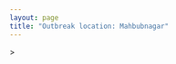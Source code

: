 ```yaml
---
layout: page
title: "Outbreak location: Mahbubnagar"
---
```

<div id="mapid">
<script src="https://buda-magenta.github.io/hazard_map/load_map.js"></script>
><script>
var marker_outbreak = L.marker([16.743454, 77.992319],{"autoPan": true}).addTo(map); marker_outbreak.bindTooltip("Mahbubnagar").openTooltip();

var circle_1 = L.circle([17.388786, 78.461065], {"pane": "markerPane", "color": "red", "fill": true, "fillOpacity": 0.2, "fillRule": "evenodd", "lineCap": "round", "lineJoin": "round", "opacity": 1.0, "radius": 894375, "stroke": true, "weight": 2}).addTo(map);
circle_1.bindTooltip("Hyderabad<br>rank: 1<br>hazard index: 0.223594")

var circle_2 = L.circle([15.830925, 78.042537], {"pane": "markerPane", "color": "red", "fill": true, "fillOpacity": 0.2, "fillRule": "evenodd", "lineCap": "round", "lineJoin": "round", "opacity": 1.0, "radius": 292986, "stroke": true, "weight": 2}).addTo(map);
circle_2.bindTooltip("Kurnool<br>rank: 2<br>hazard index: 0.073247")

var circle_3 = L.circle([16.083333, 77.166667], {"pane": "markerPane", "color": "red", "fill": true, "fillOpacity": 0.2, "fillRule": "evenodd", "lineCap": "round", "lineJoin": "round", "opacity": 1.0, "radius": 125145, "stroke": true, "weight": 2}).addTo(map);
circle_3.bindTooltip("Raichur<br>rank: 3<br>hazard index: 0.031286")

var circle_4 = L.circle([15.119651, 77.455290], {"pane": "markerPane", "color": "red", "fill": true, "fillOpacity": 0.2, "fillRule": "evenodd", "lineCap": "round", "lineJoin": "round", "opacity": 1.0, "radius": 28022, "stroke": true, "weight": 2}).addTo(map);
circle_4.bindTooltip("Guntakal<br>rank: 4<br>hazard index: 0.007006")

var circle_5 = L.circle([17.166667, 77.083333], {"pane": "markerPane", "color": "red", "fill": true, "fillOpacity": 0.2, "fillRule": "evenodd", "lineCap": "round", "lineJoin": "round", "opacity": 1.0, "radius": 23047, "stroke": true, "weight": 2}).addTo(map);
circle_5.bindTooltip("Gulbarga<br>rank: 5<br>hazard index: 0.005762")

var circle_6 = L.circle([17.980609, 79.598212], {"pane": "markerPane", "color": "red", "fill": true, "fillOpacity": 0.2, "fillRule": "evenodd", "lineCap": "round", "lineJoin": "round", "opacity": 1.0, "radius": 19529, "stroke": true, "weight": 2}).addTo(map);
circle_6.bindTooltip("Warangal<br>rank: 6<br>hazard index: 0.004882")

var circle_7 = L.circle([12.979120, 77.591300], {"pane": "markerPane", "color": "red", "fill": true, "fillOpacity": 0.2, "fillRule": "evenodd", "lineCap": "round", "lineJoin": "round", "opacity": 1.0, "radius": 18773, "stroke": true, "weight": 2}).addTo(map);
circle_7.bindTooltip("Bangalore<br>rank: 7<br>hazard index: 0.004693")

var circle_8 = L.circle([19.075990, 72.877393], {"pane": "markerPane", "color": "red", "fill": true, "fillOpacity": 0.2, "fillRule": "evenodd", "lineCap": "round", "lineJoin": "round", "opacity": 1.0, "radius": 17954, "stroke": true, "weight": 2}).addTo(map);
circle_8.bindTooltip("Mumbai<br>rank: 8<br>hazard index: 0.004489")

var circle_9 = L.circle([16.508759, 80.618510], {"pane": "markerPane", "color": "red", "fill": true, "fillOpacity": 0.2, "fillRule": "evenodd", "lineCap": "round", "lineJoin": "round", "opacity": 1.0, "radius": 15884, "stroke": true, "weight": 2}).addTo(map);
circle_9.bindTooltip("Vijayawada<br>rank: 9<br>hazard index: 0.003971")

var circle_10 = L.circle([28.651718, 77.221939], {"pane": "markerPane", "color": "red", "fill": true, "fillOpacity": 0.2, "fillRule": "evenodd", "lineCap": "round", "lineJoin": "round", "opacity": 1.0, "radius": 15475, "stroke": true, "weight": 2}).addTo(map);
circle_10.bindTooltip("Delhi<br>rank: 10<br>hazard index: 0.003869")

var circle_11 = L.circle([26.055318, 82.993139], {"pane": "markerPane", "color": "red", "fill": true, "fillOpacity": 0.2, "fillRule": "evenodd", "lineCap": "round", "lineJoin": "round", "opacity": 1.0, "radius": 14977, "stroke": true, "weight": 2}).addTo(map);
circle_11.bindTooltip("Nizamabad<br>rank: 11<br>hazard index: 0.003744")

var circle_12 = L.circle([15.475377, 78.478558], {"pane": "markerPane", "color": "red", "fill": true, "fillOpacity": 0.2, "fillRule": "evenodd", "lineCap": "round", "lineJoin": "round", "opacity": 1.0, "radius": 14645, "stroke": true, "weight": 2}).addTo(map);
circle_12.bindTooltip("Nandyal<br>rank: 12<br>hazard index: 0.003661")

var circle_13 = L.circle([16.291519, 80.454159], {"pane": "markerPane", "color": "red", "fill": true, "fillOpacity": 0.2, "fillRule": "evenodd", "lineCap": "round", "lineJoin": "round", "opacity": 1.0, "radius": 13815, "stroke": true, "weight": 2}).addTo(map);
circle_13.bindTooltip("Guntur<br>rank: 13<br>hazard index: 0.003454")

var circle_14 = L.circle([17.723128, 83.301284], {"pane": "markerPane", "color": "red", "fill": true, "fillOpacity": 0.2, "fillRule": "evenodd", "lineCap": "round", "lineJoin": "round", "opacity": 1.0, "radius": 12234, "stroke": true, "weight": 2}).addTo(map);
circle_14.bindTooltip("Visakhapatnam<br>rank: 14<br>hazard index: 0.003059")

var circle_15 = L.circle([14.475294, 78.821686], {"pane": "markerPane", "color": "red", "fill": true, "fillOpacity": 0.2, "fillRule": "evenodd", "lineCap": "round", "lineJoin": "round", "opacity": 1.0, "radius": 11351, "stroke": true, "weight": 2}).addTo(map);
circle_15.bindTooltip("Kadapa<br>rank: 15<br>hazard index: 0.002838")

var circle_16 = L.circle([18.761516, 79.478785], {"pane": "markerPane", "color": "red", "fill": true, "fillOpacity": 0.2, "fillRule": "evenodd", "lineCap": "round", "lineJoin": "round", "opacity": 1.0, "radius": 10856, "stroke": true, "weight": 2}).addTo(map);
circle_16.bindTooltip("Ramagundam<br>rank: 16<br>hazard index: 0.002714")

var circle_17 = L.circle([13.083694, 80.270186], {"pane": "markerPane", "color": "red", "fill": true, "fillOpacity": 0.2, "fillRule": "evenodd", "lineCap": "round", "lineJoin": "round", "opacity": 1.0, "radius": 10257, "stroke": true, "weight": 2}).addTo(map);
circle_17.bindTooltip("Chennai<br>rank: 17<br>hazard index: 0.002564")

var circle_18 = L.circle([17.910400, 77.519900], {"pane": "markerPane", "color": "red", "fill": true, "fillOpacity": 0.2, "fillRule": "evenodd", "lineCap": "round", "lineJoin": "round", "opacity": 1.0, "radius": 9181, "stroke": true, "weight": 2}).addTo(map);
circle_18.bindTooltip("Bidar<br>rank: 18<br>hazard index: 0.002295")

var circle_19 = L.circle([13.631637, 79.423171], {"pane": "markerPane", "color": "red", "fill": true, "fillOpacity": 0.2, "fillRule": "evenodd", "lineCap": "round", "lineJoin": "round", "opacity": 1.0, "radius": 8713, "stroke": true, "weight": 2}).addTo(map);
circle_19.bindTooltip("Tirupati<br>rank: 19<br>hazard index: 0.002178")

var circle_20 = L.circle([19.169335, 77.311013], {"pane": "markerPane", "color": "red", "fill": true, "fillOpacity": 0.2, "fillRule": "evenodd", "lineCap": "round", "lineJoin": "round", "opacity": 1.0, "radius": 7590, "stroke": true, "weight": 2}).addTo(map);
circle_20.bindTooltip("Nanded Waghala<br>rank: 20<br>hazard index: 0.001898")

var circle_21 = L.circle([22.541418, 88.357691], {"pane": "markerPane", "color": "red", "fill": true, "fillOpacity": 0.2, "fillRule": "evenodd", "lineCap": "round", "lineJoin": "round", "opacity": 1.0, "radius": 7312, "stroke": true, "weight": 2}).addTo(map);
circle_21.bindTooltip("Kolkata<br>rank: 21<br>hazard index: 0.001828")

var circle_22 = L.circle([15.631900, 77.275900], {"pane": "markerPane", "color": "red", "fill": true, "fillOpacity": 0.2, "fillRule": "evenodd", "lineCap": "round", "lineJoin": "round", "opacity": 1.0, "radius": 7214, "stroke": true, "weight": 2}).addTo(map);
circle_22.bindTooltip("Adoni<br>rank: 22<br>hazard index: 0.001804")

var circle_23 = L.circle([17.849907, 75.276320], {"pane": "markerPane", "color": "red", "fill": true, "fillOpacity": 0.2, "fillRule": "evenodd", "lineCap": "round", "lineJoin": "round", "opacity": 1.0, "radius": 6439, "stroke": true, "weight": 2}).addTo(map);
circle_23.bindTooltip("Solapur<br>rank: 23<br>hazard index: 0.001610")

var circle_24 = L.circle([18.521428, 73.854454], {"pane": "markerPane", "color": "red", "fill": true, "fillOpacity": 0.2, "fillRule": "evenodd", "lineCap": "round", "lineJoin": "round", "opacity": 1.0, "radius": 6255, "stroke": true, "weight": 2}).addTo(map);
circle_24.bindTooltip("Pune<br>rank: 24<br>hazard index: 0.001564")

var circle_25 = L.circle([18.434644, 79.132265], {"pane": "markerPane", "color": "red", "fill": true, "fillOpacity": 0.2, "fillRule": "evenodd", "lineCap": "round", "lineJoin": "round", "opacity": 1.0, "radius": 5661, "stroke": true, "weight": 2}).addTo(map);
circle_25.bindTooltip("Karimnagar<br>rank: 25<br>hazard index: 0.001415")

var circle_26 = L.circle([14.422347, 77.720069], {"pane": "markerPane", "color": "red", "fill": true, "fillOpacity": 0.2, "fillRule": "evenodd", "lineCap": "round", "lineJoin": "round", "opacity": 1.0, "radius": 5623, "stroke": true, "weight": 2}).addTo(map);
circle_26.bindTooltip("Dharmavaram<br>rank: 26<br>hazard index: 0.001406")

var circle_27 = L.circle([16.857964, 79.217494], {"pane": "markerPane", "color": "red", "fill": true, "fillOpacity": 0.2, "fillRule": "evenodd", "lineCap": "round", "lineJoin": "round", "opacity": 1.0, "radius": 4852, "stroke": true, "weight": 2}).addTo(map);
circle_27.bindTooltip("Nalgonda<br>rank: 27<br>hazard index: 0.001213")

var circle_28 = L.circle([15.143395, 76.919388], {"pane": "markerPane", "color": "red", "fill": true, "fillOpacity": 0.2, "fillRule": "evenodd", "lineCap": "round", "lineJoin": "round", "opacity": 1.0, "radius": 4315, "stroke": true, "weight": 2}).addTo(map);
circle_28.bindTooltip("Bellary<br>rank: 28<br>hazard index: 0.001079")

var circle_29 = L.circle([19.290314, 76.602903], {"pane": "markerPane", "color": "red", "fill": true, "fillOpacity": 0.2, "fillRule": "evenodd", "lineCap": "round", "lineJoin": "round", "opacity": 1.0, "radius": 4166, "stroke": true, "weight": 2}).addTo(map);
circle_29.bindTooltip("Parbhani<br>rank: 29<br>hazard index: 0.001042")

var circle_30 = L.circle([17.500000, 80.333333], {"pane": "markerPane", "color": "red", "fill": true, "fillOpacity": 0.2, "fillRule": "evenodd", "lineCap": "round", "lineJoin": "round", "opacity": 1.0, "radius": 4049, "stroke": true, "weight": 2}).addTo(map);
circle_30.bindTooltip("Khammam<br>rank: 30<br>hazard index: 0.001012")

var circle_31 = L.circle([20.266777, 85.843559], {"pane": "markerPane", "color": "red", "fill": true, "fillOpacity": 0.2, "fillRule": "evenodd", "lineCap": "round", "lineJoin": "round", "opacity": 1.0, "radius": 3742, "stroke": true, "weight": 2}).addTo(map);
circle_31.bindTooltip("Bhubaneswar<br>rank: 31<br>hazard index: 0.000936")

var circle_32 = L.circle([16.870988, 79.561398], {"pane": "markerPane", "color": "red", "fill": true, "fillOpacity": 0.2, "fillRule": "evenodd", "lineCap": "round", "lineJoin": "round", "opacity": 1.0, "radius": 3725, "stroke": true, "weight": 2}).addTo(map);
circle_32.bindTooltip("Miryalaguda<br>rank: 32<br>hazard index: 0.000931")

var circle_33 = L.circle([23.021624, 72.579707], {"pane": "markerPane", "color": "red", "fill": true, "fillOpacity": 0.2, "fillRule": "evenodd", "lineCap": "round", "lineJoin": "round", "opacity": 1.0, "radius": 3609, "stroke": true, "weight": 2}).addTo(map);
circle_33.bindTooltip("Ahmedabad<br>rank: 33<br>hazard index: 0.000902")

var circle_34 = L.circle([17.005045, 81.780473], {"pane": "markerPane", "color": "red", "fill": true, "fillOpacity": 0.2, "fillRule": "evenodd", "lineCap": "round", "lineJoin": "round", "opacity": 1.0, "radius": 3473, "stroke": true, "weight": 2}).addTo(map);
circle_34.bindTooltip("Rajahmundry<br>rank: 34<br>hazard index: 0.000868")

var circle_35 = L.circle([15.398403, 73.812918], {"pane": "markerPane", "color": "red", "fill": true, "fillOpacity": 0.2, "fillRule": "evenodd", "lineCap": "round", "lineJoin": "round", "opacity": 1.0, "radius": 2875, "stroke": true, "weight": 2}).addTo(map);
circle_35.bindTooltip("Vasco Da Gama<br>rank: 35<br>hazard index: 0.000719")

var circle_36 = L.circle([21.149813, 79.082056], {"pane": "markerPane", "color": "red", "fill": true, "fillOpacity": 0.2, "fillRule": "evenodd", "lineCap": "round", "lineJoin": "round", "opacity": 1.0, "radius": 2711, "stroke": true, "weight": 2}).addTo(map);
circle_36.bindTooltip("Nagpur<br>rank: 36<br>hazard index: 0.000678")

var circle_37 = L.circle([14.654623, 77.556260], {"pane": "markerPane", "color": "red", "fill": true, "fillOpacity": 0.2, "fillRule": "evenodd", "lineCap": "round", "lineJoin": "round", "opacity": 1.0, "radius": 2687, "stroke": true, "weight": 2}).addTo(map);
circle_37.bindTooltip("Anantapur<br>rank: 37<br>hazard index: 0.000672")

var circle_38 = L.circle([19.918233, 75.868625], {"pane": "markerPane", "color": "red", "fill": true, "fillOpacity": 0.2, "fillRule": "evenodd", "lineCap": "round", "lineJoin": "round", "opacity": 1.0, "radius": 2649, "stroke": true, "weight": 2}).addTo(map);
circle_38.bindTooltip("Jalna<br>rank: 38<br>hazard index: 0.000662")

var circle_39 = L.circle([26.915458, 75.818982], {"pane": "markerPane", "color": "red", "fill": true, "fillOpacity": 0.2, "fillRule": "evenodd", "lineCap": "round", "lineJoin": "round", "opacity": 1.0, "radius": 2627, "stroke": true, "weight": 2}).addTo(map);
circle_39.bindTooltip("Jaipur<br>rank: 39<br>hazard index: 0.000657")

var circle_40 = L.circle([9.931308, 76.267414], {"pane": "markerPane", "color": "red", "fill": true, "fillOpacity": 0.2, "fillRule": "evenodd", "lineCap": "round", "lineJoin": "round", "opacity": 1.0, "radius": 2548, "stroke": true, "weight": 2}).addTo(map);
circle_40.bindTooltip("Kochi<br>rank: 40<br>hazard index: 0.000637")

var circle_41 = L.circle([18.437436, 77.110521], {"pane": "markerPane", "color": "red", "fill": true, "fillOpacity": 0.2, "fillRule": "evenodd", "lineCap": "round", "lineJoin": "round", "opacity": 1.0, "radius": 2521, "stroke": true, "weight": 2}).addTo(map);
circle_41.bindTooltip("Udgir<br>rank: 41<br>hazard index: 0.000630")

var circle_42 = L.circle([16.238924, 80.047288], {"pane": "markerPane", "color": "red", "fill": true, "fillOpacity": 0.2, "fillRule": "evenodd", "lineCap": "round", "lineJoin": "round", "opacity": 1.0, "radius": 2467, "stroke": true, "weight": 2}).addTo(map);
circle_42.bindTooltip("Narasaraopet<br>rank: 42<br>hazard index: 0.000617")

var circle_43 = L.circle([14.906956, 78.009707], {"pane": "markerPane", "color": "red", "fill": true, "fillOpacity": 0.2, "fillRule": "evenodd", "lineCap": "round", "lineJoin": "round", "opacity": 1.0, "radius": 2432, "stroke": true, "weight": 2}).addTo(map);
circle_43.bindTooltip("Tadipatri<br>rank: 43<br>hazard index: 0.000608")

var circle_44 = L.circle([20.843512, 75.525927], {"pane": "markerPane", "color": "red", "fill": true, "fillOpacity": 0.2, "fillRule": "evenodd", "lineCap": "round", "lineJoin": "round", "opacity": 1.0, "radius": 2412, "stroke": true, "weight": 2}).addTo(map);
circle_44.bindTooltip("Jalgaon<br>rank: 44<br>hazard index: 0.000603")

var circle_45 = L.circle([14.752266, 78.548552], {"pane": "markerPane", "color": "red", "fill": true, "fillOpacity": 0.2, "fillRule": "evenodd", "lineCap": "round", "lineJoin": "round", "opacity": 1.0, "radius": 2166, "stroke": true, "weight": 2}).addTo(map);
circle_45.bindTooltip("Proddatur<br>rank: 45<br>hazard index: 0.000542")

var circle_46 = L.circle([13.160105, 79.155551], {"pane": "markerPane", "color": "red", "fill": true, "fillOpacity": 0.2, "fillRule": "evenodd", "lineCap": "round", "lineJoin": "round", "opacity": 1.0, "radius": 2158, "stroke": true, "weight": 2}).addTo(map);
circle_46.bindTooltip("Chittoor<br>rank: 46<br>hazard index: 0.000540")

var circle_47 = L.circle([16.094950, 80.165878], {"pane": "markerPane", "color": "red", "fill": true, "fillOpacity": 0.2, "fillRule": "evenodd", "lineCap": "round", "lineJoin": "round", "opacity": 1.0, "radius": 2153, "stroke": true, "weight": 2}).addTo(map);
circle_47.bindTooltip("Chilakaluripet<br>rank: 47<br>hazard index: 0.000538")

var circle_48 = L.circle([15.266493, 76.387230], {"pane": "markerPane", "color": "red", "fill": true, "fillOpacity": 0.2, "fillRule": "evenodd", "lineCap": "round", "lineJoin": "round", "opacity": 1.0, "radius": 2151, "stroke": true, "weight": 2}).addTo(map);
circle_48.bindTooltip("Hospet<br>rank: 48<br>hazard index: 0.000538")

var circle_49 = L.circle([25.335649, 83.007629], {"pane": "markerPane", "color": "red", "fill": true, "fillOpacity": 0.2, "fillRule": "evenodd", "lineCap": "round", "lineJoin": "round", "opacity": 1.0, "radius": 2045, "stroke": true, "weight": 2}).addTo(map);
circle_49.bindTooltip("Varanasi<br>rank: 49<br>hazard index: 0.000511")

var circle_50 = L.circle([21.237947, 81.633683], {"pane": "markerPane", "color": "red", "fill": true, "fillOpacity": 0.2, "fillRule": "evenodd", "lineCap": "round", "lineJoin": "round", "opacity": 1.0, "radius": 2000, "stroke": true, "weight": 2}).addTo(map);
circle_50.bindTooltip("Raipur<br>rank: 50<br>hazard index: 0.000500")

var circle_51 = L.circle([11.001812, 76.962842], {"pane": "markerPane", "color": "red", "fill": true, "fillOpacity": 0.2, "fillRule": "evenodd", "lineCap": "round", "lineJoin": "round", "opacity": 1.0, "radius": 1850, "stroke": true, "weight": 2}).addTo(map);
circle_51.bindTooltip("Coimbatore<br>rank: 51<br>hazard index: 0.000463")

var circle_52 = L.circle([18.793568, 80.815939], {"pane": "markerPane", "color": "red", "fill": true, "fillOpacity": 0.2, "fillRule": "evenodd", "lineCap": "round", "lineJoin": "round", "opacity": 1.0, "radius": 1845, "stroke": true, "weight": 2}).addTo(map);
circle_52.bindTooltip("Bijapur<br>rank: 52<br>hazard index: 0.000461")

var circle_53 = L.circle([16.676135, 81.170868], {"pane": "markerPane", "color": "red", "fill": true, "fillOpacity": 0.2, "fillRule": "evenodd", "lineCap": "round", "lineJoin": "round", "opacity": 1.0, "radius": 1693, "stroke": true, "weight": 2}).addTo(map);
circle_53.bindTooltip("Eluru<br>rank: 53<br>hazard index: 0.000423")

var circle_54 = L.circle([26.838100, 80.934600], {"pane": "markerPane", "color": "red", "fill": true, "fillOpacity": 0.2, "fillRule": "evenodd", "lineCap": "round", "lineJoin": "round", "opacity": 1.0, "radius": 1596, "stroke": true, "weight": 2}).addTo(map);
circle_54.bindTooltip("Lucknow<br>rank: 54<br>hazard index: 0.000399")

var circle_55 = L.circle([14.449372, 79.987376], {"pane": "markerPane", "color": "red", "fill": true, "fillOpacity": 0.2, "fillRule": "evenodd", "lineCap": "round", "lineJoin": "round", "opacity": 1.0, "radius": 1539, "stroke": true, "weight": 2}).addTo(map);
circle_55.bindTooltip("Nellore<br>rank: 55<br>hazard index: 0.000385")

var circle_56 = L.circle([25.531031, 78.652689], {"pane": "markerPane", "color": "red", "fill": true, "fillOpacity": 0.2, "fillRule": "evenodd", "lineCap": "round", "lineJoin": "round", "opacity": 1.0, "radius": 1535, "stroke": true, "weight": 2}).addTo(map);
circle_56.bindTooltip("Jhansi<br>rank: 56<br>hazard index: 0.000384")

var circle_57 = L.circle([14.466127, 75.920636], {"pane": "markerPane", "color": "red", "fill": true, "fillOpacity": 0.2, "fillRule": "evenodd", "lineCap": "round", "lineJoin": "round", "opacity": 1.0, "radius": 1436, "stroke": true, "weight": 2}).addTo(map);
circle_57.bindTooltip("Davanagere<br>rank: 57<br>hazard index: 0.000359")

var circle_58 = L.circle([11.664300, 78.146000], {"pane": "markerPane", "color": "red", "fill": true, "fillOpacity": 0.2, "fillRule": "evenodd", "lineCap": "round", "lineJoin": "round", "opacity": 1.0, "radius": 1399, "stroke": true, "weight": 2}).addTo(map);
circle_58.bindTooltip("Salem<br>rank: 58<br>hazard index: 0.000350")

var circle_59 = L.circle([16.237773, 80.646422], {"pane": "markerPane", "color": "red", "fill": true, "fillOpacity": 0.2, "fillRule": "evenodd", "lineCap": "round", "lineJoin": "round", "opacity": 1.0, "radius": 1379, "stroke": true, "weight": 2}).addTo(map);
circle_59.bindTooltip("Tenali<br>rank: 59<br>hazard index: 0.000345")

var circle_60 = L.circle([22.720362, 75.868200], {"pane": "markerPane", "color": "red", "fill": true, "fillOpacity": 0.2, "fillRule": "evenodd", "lineCap": "round", "lineJoin": "round", "opacity": 1.0, "radius": 1322, "stroke": true, "weight": 2}).addTo(map);
circle_60.bindTooltip("Indore<br>rank: 60<br>hazard index: 0.000331")

var circle_61 = L.circle([13.573260, 78.479146], {"pane": "markerPane", "color": "red", "fill": true, "fillOpacity": 0.2, "fillRule": "evenodd", "lineCap": "round", "lineJoin": "round", "opacity": 1.0, "radius": 1226, "stroke": true, "weight": 2}).addTo(map);
circle_61.bindTooltip("Madanapalle<br>rank: 61<br>hazard index: 0.000307")

var circle_62 = L.circle([23.370035, 85.325013], {"pane": "markerPane", "color": "red", "fill": true, "fillOpacity": 0.2, "fillRule": "evenodd", "lineCap": "round", "lineJoin": "round", "opacity": 1.0, "radius": 1111, "stroke": true, "weight": 2}).addTo(map);
circle_62.bindTooltip("Ranchi<br>rank: 62<br>hazard index: 0.000278")

var circle_63 = L.circle([19.194329, 72.970178], {"pane": "markerPane", "color": "red", "fill": true, "fillOpacity": 0.2, "fillRule": "evenodd", "lineCap": "round", "lineJoin": "round", "opacity": 1.0, "radius": 1092, "stroke": true, "weight": 2}).addTo(map);
circle_63.bindTooltip("Thane<br>rank: 63<br>hazard index: 0.000273")

var circle_64 = L.circle([9.926115, 78.114098], {"pane": "markerPane", "color": "red", "fill": true, "fillOpacity": 0.2, "fillRule": "evenodd", "lineCap": "round", "lineJoin": "round", "opacity": 1.0, "radius": 1092, "stroke": true, "weight": 2}).addTo(map);
circle_64.bindTooltip("Madurai<br>rank: 64<br>hazard index: 0.000273")

var circle_65 = L.circle([15.431506, 76.532774], {"pane": "markerPane", "color": "red", "fill": true, "fillOpacity": 0.2, "fillRule": "evenodd", "lineCap": "round", "lineJoin": "round", "opacity": 1.0, "radius": 1032, "stroke": true, "weight": 2}).addTo(map);
circle_65.bindTooltip("Gangawati<br>rank: 65<br>hazard index: 0.000258")

var circle_66 = L.circle([21.170200, 72.831100], {"pane": "markerPane", "color": "red", "fill": true, "fillOpacity": 0.2, "fillRule": "evenodd", "lineCap": "round", "lineJoin": "round", "opacity": 1.0, "radius": 1009, "stroke": true, "weight": 2}).addTo(map);
circle_66.bindTooltip("Surat<br>rank: 66<br>hazard index: 0.000252")

var circle_67 = L.circle([16.181939, 81.135130], {"pane": "markerPane", "color": "red", "fill": true, "fillOpacity": 0.2, "fillRule": "evenodd", "lineCap": "round", "lineJoin": "round", "opacity": 1.0, "radius": 930, "stroke": true, "weight": 2}).addTo(map);
circle_67.bindTooltip("Machilipatnam<br>rank: 67<br>hazard index: 0.000233")

var circle_68 = L.circle([16.432998, 80.993715], {"pane": "markerPane", "color": "red", "fill": true, "fillOpacity": 0.2, "fillRule": "evenodd", "lineCap": "round", "lineJoin": "round", "opacity": 1.0, "radius": 897, "stroke": true, "weight": 2}).addTo(map);
circle_68.bindTooltip("Gudivada<br>rank: 68<br>hazard index: 0.000224")

var circle_69 = L.circle([12.305183, 76.655361], {"pane": "markerPane", "color": "red", "fill": true, "fillOpacity": 0.2, "fillRule": "evenodd", "lineCap": "round", "lineJoin": "round", "opacity": 1.0, "radius": 882, "stroke": true, "weight": 2}).addTo(map);
circle_69.bindTooltip("Mysore<br>rank: 69<br>hazard index: 0.000221")

var circle_70 = L.circle([23.258486, 77.401989], {"pane": "markerPane", "color": "red", "fill": true, "fillOpacity": 0.2, "fillRule": "evenodd", "lineCap": "round", "lineJoin": "round", "opacity": 1.0, "radius": 870, "stroke": true, "weight": 2}).addTo(map);
circle_70.bindTooltip("Bhopal<br>rank: 70<br>hazard index: 0.000218")

var circle_71 = L.circle([8.576971, 77.050125], {"pane": "markerPane", "color": "red", "fill": true, "fillOpacity": 0.2, "fillRule": "evenodd", "lineCap": "round", "lineJoin": "round", "opacity": 1.0, "radius": 821, "stroke": true, "weight": 2}).addTo(map);
circle_71.bindTooltip("Thiruvananthapuram<br>rank: 71<br>hazard index: 0.000205")

var circle_72 = L.circle([23.160894, 79.949770], {"pane": "markerPane", "color": "red", "fill": true, "fillOpacity": 0.2, "fillRule": "evenodd", "lineCap": "round", "lineJoin": "round", "opacity": 1.0, "radius": 803, "stroke": true, "weight": 2}).addTo(map);
circle_72.bindTooltip("Jabalpur<br>rank: 72<br>hazard index: 0.000201")

var circle_73 = L.circle([20.761862, 77.192172], {"pane": "markerPane", "color": "red", "fill": true, "fillOpacity": 0.2, "fillRule": "evenodd", "lineCap": "round", "lineJoin": "round", "opacity": 1.0, "radius": 781, "stroke": true, "weight": 2}).addTo(map);
circle_73.bindTooltip("Akola<br>rank: 73<br>hazard index: 0.000195")

var circle_74 = L.circle([15.426365, 75.630079], {"pane": "markerPane", "color": "red", "fill": true, "fillOpacity": 0.2, "fillRule": "evenodd", "lineCap": "round", "lineJoin": "round", "opacity": 1.0, "radius": 739, "stroke": true, "weight": 2}).addTo(map);
circle_74.bindTooltip("Gadag<br>rank: 74<br>hazard index: 0.000185")

var circle_75 = L.circle([26.180598, 91.753943], {"pane": "markerPane", "color": "red", "fill": true, "fillOpacity": 0.2, "fillRule": "evenodd", "lineCap": "round", "lineJoin": "round", "opacity": 1.0, "radius": 715, "stroke": true, "weight": 2}).addTo(map);
circle_75.bindTooltip("Guwahati<br>rank: 75<br>hazard index: 0.000179")

var circle_76 = L.circle([18.112082, 83.405220], {"pane": "markerPane", "color": "red", "fill": true, "fillOpacity": 0.2, "fillRule": "evenodd", "lineCap": "round", "lineJoin": "round", "opacity": 1.0, "radius": 666, "stroke": true, "weight": 2}).addTo(map);
circle_76.bindTooltip("Vizianagaram<br>rank: 76<br>hazard index: 0.000167")

var circle_77 = L.circle([12.869810, 74.843008], {"pane": "markerPane", "color": "red", "fill": true, "fillOpacity": 0.2, "fillRule": "evenodd", "lineCap": "round", "lineJoin": "round", "opacity": 1.0, "radius": 656, "stroke": true, "weight": 2}).addTo(map);
circle_77.bindTooltip("Mangalore<br>rank: 77<br>hazard index: 0.000164")

var circle_78 = L.circle([18.351469, 76.755121], {"pane": "markerPane", "color": "red", "fill": true, "fillOpacity": 0.2, "fillRule": "evenodd", "lineCap": "round", "lineJoin": "round", "opacity": 1.0, "radius": 640, "stroke": true, "weight": 2}).addTo(map);
circle_78.bindTooltip("Latur<br>rank: 78<br>hazard index: 0.000160")

var circle_79 = L.circle([25.609324, 85.123525], {"pane": "markerPane", "color": "red", "fill": true, "fillOpacity": 0.2, "fillRule": "evenodd", "lineCap": "round", "lineJoin": "round", "opacity": 1.0, "radius": 628, "stroke": true, "weight": 2}).addTo(map);
circle_79.bindTooltip("Patna<br>rank: 79<br>hazard index: 0.000157")

var circle_80 = L.circle([19.500000, 78.500000], {"pane": "markerPane", "color": "red", "fill": true, "fillOpacity": 0.2, "fillRule": "evenodd", "lineCap": "round", "lineJoin": "round", "opacity": 1.0, "radius": 620, "stroke": true, "weight": 2}).addTo(map);
circle_80.bindTooltip("Adilabad<br>rank: 80<br>hazard index: 0.000155")

var circle_81 = L.circle([15.507554, 80.060800], {"pane": "markerPane", "color": "red", "fill": true, "fillOpacity": 0.2, "fillRule": "evenodd", "lineCap": "round", "lineJoin": "round", "opacity": 1.0, "radius": 618, "stroke": true, "weight": 2}).addTo(map);
circle_81.bindTooltip("Ongole<br>rank: 81<br>hazard index: 0.000155")

var circle_82 = L.circle([16.943738, 82.235061], {"pane": "markerPane", "color": "red", "fill": true, "fillOpacity": 0.2, "fillRule": "evenodd", "lineCap": "round", "lineJoin": "round", "opacity": 1.0, "radius": 568, "stroke": true, "weight": 2}).addTo(map);
circle_82.bindTooltip("Kakinada<br>rank: 82<br>hazard index: 0.000142")

var circle_83 = L.circle([25.438130, 81.833800], {"pane": "markerPane", "color": "red", "fill": true, "fillOpacity": 0.2, "fillRule": "evenodd", "lineCap": "round", "lineJoin": "round", "opacity": 1.0, "radius": 555, "stroke": true, "weight": 2}).addTo(map);
circle_83.bindTooltip("Allahabad<br>rank: 83<br>hazard index: 0.000139")

var circle_84 = L.circle([16.542769, 81.527344], {"pane": "markerPane", "color": "red", "fill": true, "fillOpacity": 0.2, "fillRule": "evenodd", "lineCap": "round", "lineJoin": "round", "opacity": 1.0, "radius": 555, "stroke": true, "weight": 2}).addTo(map);
circle_84.bindTooltip("Bhimavaram<br>rank: 84<br>hazard index: 0.000139")

var circle_85 = L.circle([16.876586, 81.545145], {"pane": "markerPane", "color": "red", "fill": true, "fillOpacity": 0.2, "fillRule": "evenodd", "lineCap": "round", "lineJoin": "round", "opacity": 1.0, "radius": 487, "stroke": true, "weight": 2}).addTo(map);
circle_85.bindTooltip("Tadepalligudem<br>rank: 85<br>hazard index: 0.000122")

var circle_86 = L.circle([13.340077, 77.100621], {"pane": "markerPane", "color": "red", "fill": true, "fillOpacity": 0.2, "fillRule": "evenodd", "lineCap": "round", "lineJoin": "round", "opacity": 1.0, "radius": 479, "stroke": true, "weight": 2}).addTo(map);
circle_86.bindTooltip("Tumkur<br>rank: 86<br>hazard index: 0.000120")

var circle_87 = L.circle([10.804973, 78.687030], {"pane": "markerPane", "color": "red", "fill": true, "fillOpacity": 0.2, "fillRule": "evenodd", "lineCap": "round", "lineJoin": "round", "opacity": 1.0, "radius": 441, "stroke": true, "weight": 2}).addTo(map);
circle_87.bindTooltip("Tiruchirappalli<br>rank: 87<br>hazard index: 0.000110")

var circle_88 = L.circle([16.185317, 75.696792], {"pane": "markerPane", "color": "red", "fill": true, "fillOpacity": 0.2, "fillRule": "evenodd", "lineCap": "round", "lineJoin": "round", "opacity": 1.0, "radius": 440, "stroke": true, "weight": 2}).addTo(map);
circle_88.bindTooltip("Bagalkot<br>rank: 88<br>hazard index: 0.000110")

var circle_89 = L.circle([19.807608, 85.825254], {"pane": "markerPane", "color": "red", "fill": true, "fillOpacity": 0.2, "fillRule": "evenodd", "lineCap": "round", "lineJoin": "round", "opacity": 1.0, "radius": 430, "stroke": true, "weight": 2}).addTo(map);
circle_89.bindTooltip("Puri<br>rank: 89<br>hazard index: 0.000108")

var circle_90 = L.circle([15.351838, 75.137985], {"pane": "markerPane", "color": "red", "fill": true, "fillOpacity": 0.2, "fillRule": "evenodd", "lineCap": "round", "lineJoin": "round", "opacity": 1.0, "radius": 428, "stroke": true, "weight": 2}).addTo(map);
circle_90.bindTooltip("Hubli<br>rank: 90<br>hazard index: 0.000107")

var circle_91 = L.circle([30.733442, 76.779714], {"pane": "markerPane", "color": "red", "fill": true, "fillOpacity": 0.2, "fillRule": "evenodd", "lineCap": "round", "lineJoin": "round", "opacity": 1.0, "radius": 398, "stroke": true, "weight": 2}).addTo(map);
circle_91.bindTooltip("Chandigarh<br>rank: 91<br>hazard index: 0.000100")

var circle_92 = L.circle([14.226644, 76.400512], {"pane": "markerPane", "color": "red", "fill": true, "fillOpacity": 0.2, "fillRule": "evenodd", "lineCap": "round", "lineJoin": "round", "opacity": 1.0, "radius": 390, "stroke": true, "weight": 2}).addTo(map);
circle_92.bindTooltip("Chitradurga<br>rank: 92<br>hazard index: 0.000098")

var circle_93 = L.circle([20.468600, 85.879200], {"pane": "markerPane", "color": "red", "fill": true, "fillOpacity": 0.2, "fillRule": "evenodd", "lineCap": "round", "lineJoin": "round", "opacity": 1.0, "radius": 364, "stroke": true, "weight": 2}).addTo(map);
circle_93.bindTooltip("Cuttack<br>rank: 93<br>hazard index: 0.000091")

var circle_94 = L.circle([22.297314, 73.194257], {"pane": "markerPane", "color": "red", "fill": true, "fillOpacity": 0.2, "fillRule": "evenodd", "lineCap": "round", "lineJoin": "round", "opacity": 1.0, "radius": 357, "stroke": true, "weight": 2}).addTo(map);
circle_94.bindTooltip("Vadodara<br>rank: 94<br>hazard index: 0.000089")

var circle_95 = L.circle([14.625888, 75.635724], {"pane": "markerPane", "color": "red", "fill": true, "fillOpacity": 0.2, "fillRule": "evenodd", "lineCap": "round", "lineJoin": "round", "opacity": 1.0, "radius": 351, "stroke": true, "weight": 2}).addTo(map);
circle_95.bindTooltip("Ranibennur<br>rank: 95<br>hazard index: 0.000088")

var circle_96 = L.circle([23.795281, 86.430964], {"pane": "markerPane", "color": "red", "fill": true, "fillOpacity": 0.2, "fillRule": "evenodd", "lineCap": "round", "lineJoin": "round", "opacity": 1.0, "radius": 328, "stroke": true, "weight": 2}).addTo(map);
circle_96.bindTooltip("Dhanbad<br>rank: 96<br>hazard index: 0.000082")

var circle_97 = L.circle([20.030976, 79.358139], {"pane": "markerPane", "color": "red", "fill": true, "fillOpacity": 0.2, "fillRule": "evenodd", "lineCap": "round", "lineJoin": "round", "opacity": 1.0, "radius": 307, "stroke": true, "weight": 2}).addTo(map);
circle_97.bindTooltip("Chandrapur<br>rank: 97<br>hazard index: 0.000077")

var circle_98 = L.circle([11.258608, 75.778874], {"pane": "markerPane", "color": "red", "fill": true, "fillOpacity": 0.2, "fillRule": "evenodd", "lineCap": "round", "lineJoin": "round", "opacity": 1.0, "radius": 295, "stroke": true, "weight": 2}).addTo(map);
circle_98.bindTooltip("Kozhikode<br>rank: 98<br>hazard index: 0.000074")

var circle_99 = L.circle([26.460914, 80.321759], {"pane": "markerPane", "color": "red", "fill": true, "fillOpacity": 0.2, "fillRule": "evenodd", "lineCap": "round", "lineJoin": "round", "opacity": 1.0, "radius": 294, "stroke": true, "weight": 2}).addTo(map);
circle_99.bindTooltip("Kanpur<br>rank: 99<br>hazard index: 0.000074")

var circle_100 = L.circle([11.101781, 77.345192], {"pane": "markerPane", "color": "red", "fill": true, "fillOpacity": 0.2, "fillRule": "evenodd", "lineCap": "round", "lineJoin": "round", "opacity": 1.0, "radius": 270, "stroke": true, "weight": 2}).addTo(map);
circle_100.bindTooltip("Tiruppur<br>rank: 100<br>hazard index: 0.000068")
</script>
</div>